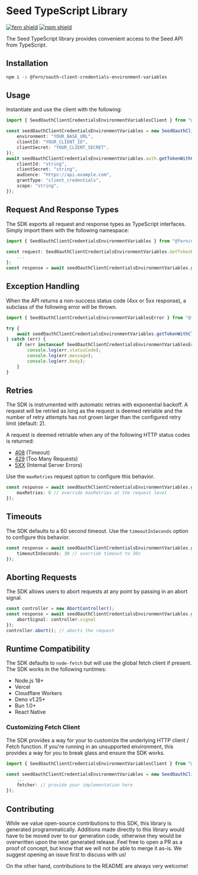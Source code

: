 # Seed TypeScript Library

[![fern shield](https://img.shields.io/badge/%F0%9F%8C%BF-SDK%20generated%20by%20Fern-brightgreen)](https://github.com/fern-api/fern)
[![npm shield](https://img.shields.io/npm/v/@fern/oauth-client-credentials-environment-variables)](https://www.npmjs.com/package/@fern/oauth-client-credentials-environment-variables)

The Seed TypeScript library provides convenient access to the Seed API from TypeScript.

## Installation

```sh
npm i -s @fern/oauth-client-credentials-environment-variables
```

## Usage

Instantiate and use the client with the following:

```typescript
import { SeedOauthClientCredentialsEnvironmentVariablesClient } from "@fern/oauth-client-credentials-environment-variables";

const seedOauthClientCredentialsEnvironmentVariables = new SeedOauthClientCredentialsEnvironmentVariablesClient({
    environment: "YOUR_BASE_URL",
    clientId: "YOUR_CLIENT_ID",
    clientSecret: "YOUR_CLIENT_SECRET",
});
await seedOauthClientCredentialsEnvironmentVariables.auth.getTokenWithClientCredentials({
    clientId: "string",
    clientSecret: "string",
    audience: "https://api.example.com",
    grantType: "client_credentials",
    scope: "string",
});
```

## Request And Response Types

The SDK exports all request and response types as TypeScript interfaces. Simply import them with the
following namespace:

```typescript
import { SeedOauthClientCredentialsEnvironmentVariables } from "@fern/oauth-client-credentials-environment-variables";

const request: SeedOauthClientCredentialsEnvironmentVariables.GetTokenRequest = {
    ...
};
const response = await seedOauthClientCredentialsEnvironmentVariables.getTokenWithClientCredentials(request);
```

## Exception Handling

When the API returns a non-success status code (4xx or 5xx response), a subclass of the following error
will be thrown.

```typescript
import { SeedOauthClientCredentialsEnvironmentVariablesError } from "@fern/oauth-client-credentials-environment-variables";

try {
    await seedOauthClientCredentialsEnvironmentVariables.getTokenWithClientCredentials(...);
} catch (err) {
    if (err instanceof SeedOauthClientCredentialsEnvironmentVariablesError) {
        console.log(err.statusCode);
        console.log(err.message);
        console.log(err.body);
    }
}
```

## Retries

The SDK is instrumented with automatic retries with exponential backoff. A request will be retried as long
as the request is deemed retriable and the number of retry attempts has not grown larger than the configured
retry limit (default: 2).

A request is deemed retriable when any of the following HTTP status codes is returned:

-   [408](https://developer.mozilla.org/en-US/docs/Web/HTTP/Status/408) (Timeout)
-   [429](https://developer.mozilla.org/en-US/docs/Web/HTTP/Status/429) (Too Many Requests)
-   [5XX](https://developer.mozilla.org/en-US/docs/Web/HTTP/Status/500) (Internal Server Errors)

Use the `maxRetries` request option to configure this behavior.

```typescript
const response = await seedOauthClientCredentialsEnvironmentVariables.getTokenWithClientCredentials(..., {
    maxRetries: 0 // override maxRetries at the request level
});
```

## Timeouts

The SDK defaults to a 60 second timeout. Use the `timeoutInSeconds` option to configure this behavior.

```typescript
const response = await seedOauthClientCredentialsEnvironmentVariables.getTokenWithClientCredentials(..., {
    timeoutInSeconds: 30 // override timeout to 30s
});
```

## Aborting Requests

The SDK allows users to abort requests at any point by passing in an abort signal.

```typescript
const controller = new AbortController();
const response = await seedOauthClientCredentialsEnvironmentVariables.getTokenWithClientCredentials(..., {
    abortSignal: controller.signal
});
controller.abort(); // aborts the request
```

## Runtime Compatibility

The SDK defaults to `node-fetch` but will use the global fetch client if present. The SDK works in the following
runtimes:

-   Node.js 18+
-   Vercel
-   Cloudflare Workers
-   Deno v1.25+
-   Bun 1.0+
-   React Native

### Customizing Fetch Client

The SDK provides a way for your to customize the underlying HTTP client / Fetch function. If you're running in an
unsupported environment, this provides a way for you to break glass and ensure the SDK works.

```typescript
import { SeedOauthClientCredentialsEnvironmentVariablesClient } from "@fern/oauth-client-credentials-environment-variables";

const seedOauthClientCredentialsEnvironmentVariables = new SeedOauthClientCredentialsEnvironmentVariablesClient({
    ...
    fetcher: // provide your implementation here
});
```

## Contributing

While we value open-source contributions to this SDK, this library is generated programmatically.
Additions made directly to this library would have to be moved over to our generation code,
otherwise they would be overwritten upon the next generated release. Feel free to open a PR as
a proof of concept, but know that we will not be able to merge it as-is. We suggest opening
an issue first to discuss with us!

On the other hand, contributions to the README are always very welcome!

